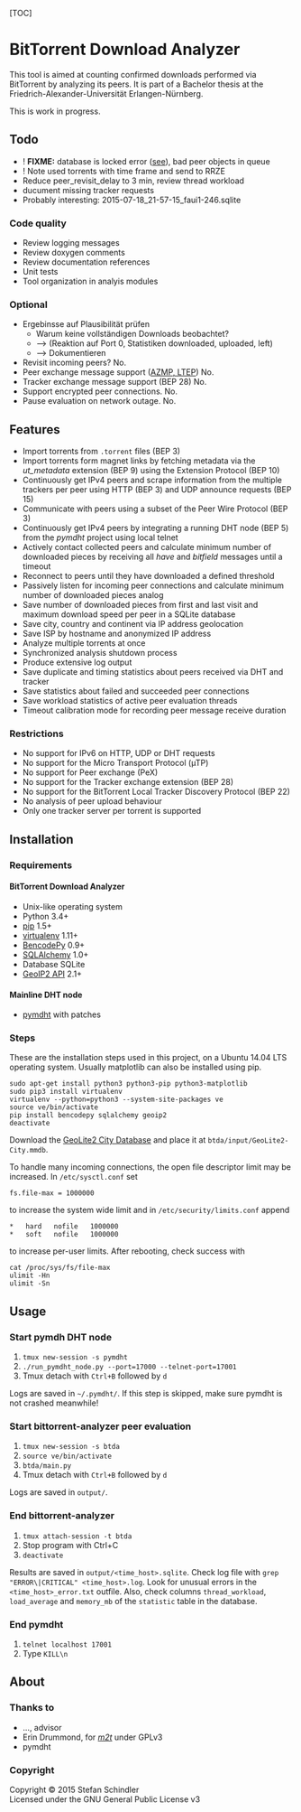 [TOC]

# BitTorrent Download Analyzer
This tool is aimed at counting confirmed downloads performed via BitTorrent by analyzing its peers. It is part of a Bachelor thesis at the Friedrich-Alexander-Universität Erlangen-Nürnberg.

This is work in progress.

## Todo
* ! **FIXME:** database is locked error ([see](output/2015-05-13_16-03-21_faui1-246_crit.log)), bad peer objects in queue
* ! Note used torrents with time frame and send to RRZE
* Reduce peer_revisit_delay to 3 min, review thread workload
* ducument missing tracker requests
* Probably interesting: 2015-07-18_21-57-15_faui1-246.sqlite

### Code quality
* Review logging messages
* Review doxygen comments
* Review documentation references
* Unit tests
* Tool organization in analyis modules

### Optional
* Ergebinsse auf Plausibilität prüfen
    * Warum keine vollständigen Downloads beobachtet?
    * --> (Reaktion auf Port 0, Statistiken downloaded, uploaded, left)
    * --> Dokumentieren
* Revisit incoming peers? No.
* Peer exchange message support ([AZMP, LTEP](https://wiki.theory.org/BitTorrentPeerExchangeConventions)) No.
* Tracker exchange message support (BEP 28) No.
* Support encrypted peer connections. No.
* Pause evaluation on network outage. No.

## Features
* Import torrents from `.torrent` files (BEP 3)
* Import torrents form magnet links by fetching metadata via the *ut_metadata* extension (BEP 9) using the Extension Protocol (BEP 10)
* Continuously get IPv4 peers and scrape information from the multiple trackers per peer using HTTP (BEP 3) and UDP announce requests (BEP 15)
* Communicate with peers using a subset of the Peer Wire Protocol (BEP 3)
* Continuously get IPv4 peers by integrating a running DHT node (BEP 5) from the *pymdht* project using local telnet
* Actively contact collected peers and calculate minimum number of downloaded pieces by receiving all *have* and *bitfield* messages until a timeout
* Reconnect to peers until they have downloaded a defined threshold
* Passively listen for incoming peer connections and calculate minimum number of downloaded pieces analog
* Save number of downloaded pieces from first and last visit and maximum download speed per peer in a SQLite database
* Save city, country and continent via IP address geolocation
* Save ISP by hostname and anonymized IP address
* Analyze multiple torrents at once
* Synchronized analysis shutdown process
* Produce extensive log output
* Save duplicate and timing statistics about peers received via DHT and tracker
* Save statistics about failed and succeeded peer connections
* Save workload statistics of active peer evaluation threads
* Timeout calibration mode for recording peer message receive duration

### Restrictions
* No support for IPv6 on HTTP, UDP or DHT requests
* No support for the Micro Transport Protocol (µTP)
* No support for Peer exchange (PeX)
* No support for the Tracker exchange extension (BEP 28)
* No support for the BitTorrent Local Tracker Discovery Protocol (BEP 22)
* No analysis of peer upload behaviour
* Only one tracker server per torrent is supported

## Installation
### Requirements
#### BitTorrent Download Analyzer
* Unix-like operating system
* Python 3.4+
* [pip](https://pip.pypa.io/) 1.5+
* [virtualenv](https://virtualenv.pypa.io/) 1.11+
* [BencodePy](https://github.com/eweast/BencodePy) 0.9+
* [SQLAlchemy](http://www.sqlalchemy.org/) 1.0+
* Database SQLite
* [GeoIP2 API](https://pypi.python.org/pypi/geoip2) 2.1+

#### Mainline DHT node
* [pymdht](https://github.com/rauljim/pymdht) with patches

### Steps
These are the installation steps used in this project, on a Ubuntu 14.04 LTS operating system. Usually matplotlib can also be installed using pip.

    sudo apt-get install python3 python3-pip python3-matplotlib
    sudo pip3 install virtualenv
    virtualenv --python=python3 --system-site-packages ve
    source ve/bin/activate
    pip install bencodepy sqlalchemy geoip2
    deactivate

Download the [GeoLite2 City Database](http://dev.maxmind.com/geoip/geoip2/geolite2/#Downloads) and place it at `btda/input/GeoLite2-City.mmdb`.

To handle many incoming connections, the open file descriptor limit may be increased. In `/etc/sysctl.conf` set

    fs.file-max = 1000000

to increase the system wide limit and in `/etc/security/limits.conf` append

    *   hard   nofile   1000000
    *   soft   nofile   1000000

to increase per-user limits. After rebooting, check success with

    cat /proc/sys/fs/file-max
    ulimit -Hn
    ulimit -Sn

## Usage
### Start pymdh DHT node
1. `tmux new-session -s pymdht`
2. `./run_pymdht_node.py --port=17000 --telnet-port=17001`
3. Tmux detach with `Ctrl+B` followed by `d`

Logs are saved in `~/.pymdht/`. If this step is skipped, make sure pymdht is not crashed meanwhile!

### Start bittorrent-analyzer peer evaluation
1. `tmux new-session -s btda`
2. `source ve/bin/activate`
3. `btda/main.py`
4. Tmux detach with `Ctrl+B` followed by `d`

Logs are saved in `output/`.

### End bittorrent-analyzer
1. `tmux attach-session -t btda`
2. Stop program with Ctrl+C
3. `deactivate`

Results are saved in `output/<time_host>.sqlite`. Check log file with `grep "ERROR\|CRITICAL" <time_host>.log`. Look for unusual errors in the `<time_host>_error.txt` outfile. Also, check columns `thread_workload`, `load_average` and `memory_mb` of the `statistic` table in the database.

### End pymdht
1. `telnet localhost 17001`
2. Type `KILL\n`

## About
### Thanks to
* ..., advisor
* Erin Drummond, for *[m2t](https://github.com/erindru/m2t/tree/75b457e65d71b0c42afdc924750448c4aaeefa0b)* under GPLv3
* pymdht

### Copyright
Copyright © 2015 Stefan Schindler  
Licensed under the GNU General Public License v3
